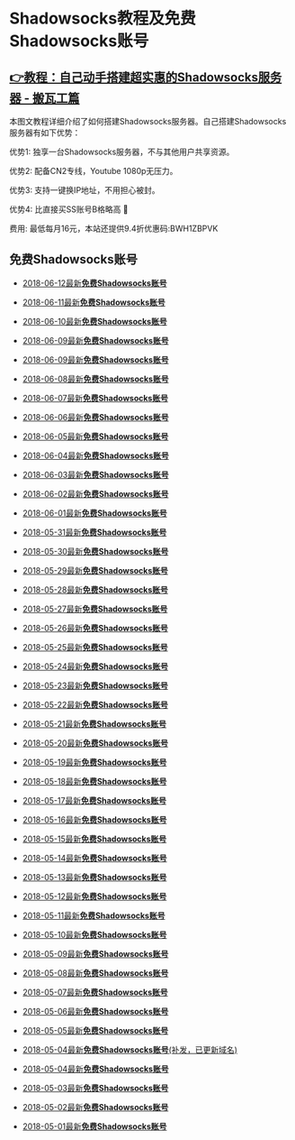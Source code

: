 # Shadowsocks教程及**免费Shadowsocks账号**

## [👉教程：自己动手搭建超实惠的Shadowsocks服务器 - 搬瓦工篇](https://github.com/Biulink/ShadowsocksTutorials/blob/master/%E6%95%99%E6%82%A8%E8%87%AA%E5%B7%B1%E5%8A%A8%E6%89%8B%E6%90%AD%E5%BB%BA%E8%B6%85%E5%AE%9E%E6%83%A0%E7%9A%84Shadowsocks%E6%9C%8D%E5%8A%A1%E5%99%A8%20-%20%E6%90%AC%E7%93%A6%E5%B7%A5%E7%AF%87.md)
 
  本图文教程详细介绍了如何搭建Shadowsocks服务器。自己搭建Shadowsocks服务器有如下优势：

  优势1: 独享一台Shadowsocks服务器，不与其他用户共享资源。

  优势2: 配备CN2专线，Youtube 1080p无压力。

  优势3: 支持一键换IP地址，不用担心被封。

  优势4: 比直接买SS账号B格略高 🙂

  费用: 最低每月16元，本站还提供9.4折优惠码:BWH1ZBPVK  

## 免费Shadowsocks账号
- [2018-06-12最新**免费Shadowsocks账号**](https://github.com/Biulink/ShadowsocksTutorials/blob/master/publish/2018-06-12%E6%9C%80%E6%96%B0%E5%85%8D%E8%B4%B9Shadowsocks%E8%B4%A6%E5%8F%B7.md)

- [2018-06-11最新**免费Shadowsocks账号**](https://github.com/Biulink/ShadowsocksTutorials/blob/master/publish/2018-06-11%E6%9C%80%E6%96%B0%E5%85%8D%E8%B4%B9Shadowsocks%E8%B4%A6%E5%8F%B7.md)

- [2018-06-10最新**免费Shadowsocks账号**](https://github.com/Biulink/ShadowsocksTutorials/blob/master/publish/2018-06-10%E6%9C%80%E6%96%B0%E5%85%8D%E8%B4%B9Shadowsocks%E8%B4%A6%E5%8F%B7.md)

- [2018-06-09最新**免费Shadowsocks账号**](https://github.com/Biulink/ShadowsocksTutorials/blob/master/publish/2018-06-09%E6%9C%80%E6%96%B0%E5%85%8D%E8%B4%B9Shadowsocks%E8%B4%A6%E5%8F%B7.md)

- [2018-06-09最新**免费Shadowsocks账号**](https://github.com/Biulink/ShadowsocksTutorials/blob/master/publish/2018-06-09%E6%9C%80%E6%96%B0%E5%85%8D%E8%B4%B9Shadowsocks%E8%B4%A6%E5%8F%B7.md)

- [2018-06-08最新**免费Shadowsocks账号**](https://github.com/Biulink/ShadowsocksTutorials/blob/master/publish/2018-06-08%E6%9C%80%E6%96%B0%E5%85%8D%E8%B4%B9Shadowsocks%E8%B4%A6%E5%8F%B7.md)

- [2018-06-07最新**免费Shadowsocks账号**](https://github.com/Biulink/ShadowsocksTutorials/blob/master/publish/2018-06-07%E6%9C%80%E6%96%B0%E5%85%8D%E8%B4%B9Shadowsocks%E8%B4%A6%E5%8F%B7.md)

- [2018-06-06最新**免费Shadowsocks账号**](https://github.com/Biulink/ShadowsocksTutorials/blob/master/publish/2018-06-06%E6%9C%80%E6%96%B0%E5%85%8D%E8%B4%B9Shadowsocks%E8%B4%A6%E5%8F%B7.md)

- [2018-06-05最新**免费Shadowsocks账号**](https://github.com/Biulink/ShadowsocksTutorials/blob/master/publish/2018-06-05%E6%9C%80%E6%96%B0%E5%85%8D%E8%B4%B9Shadowsocks%E8%B4%A6%E5%8F%B7.md)

- [2018-06-04最新**免费Shadowsocks账号**](https://github.com/Biulink/ShadowsocksTutorials/blob/master/publish/2018-06-04%E6%9C%80%E6%96%B0%E5%85%8D%E8%B4%B9Shadowsocks%E8%B4%A6%E5%8F%B7.md)

- [2018-06-03最新**免费Shadowsocks账号**](https://github.com/Biulink/ShadowsocksTutorials/blob/master/publish/2018-06-03%E6%9C%80%E6%96%B0%E5%85%8D%E8%B4%B9Shadowsocks%E8%B4%A6%E5%8F%B7.md)

- [2018-06-02最新**免费Shadowsocks账号**](https://github.com/Biulink/ShadowsocksTutorials/blob/master/publish/2018-06-02%E6%9C%80%E6%96%B0%E5%85%8D%E8%B4%B9Shadowsocks%E8%B4%A6%E5%8F%B7.md)

- [2018-06-01最新**免费Shadowsocks账号**](https://github.com/Biulink/ShadowsocksTutorials/blob/master/publish/2018-06-01%E6%9C%80%E6%96%B0%E5%85%8D%E8%B4%B9Shadowsocks%E8%B4%A6%E5%8F%B7.md)

- [2018-05-31最新**免费Shadowsocks账号**](https://github.com/Biulink/ShadowsocksTutorials/blob/master/publish/2018-05-31%E6%9C%80%E6%96%B0%E5%85%8D%E8%B4%B9Shadowsocks%E8%B4%A6%E5%8F%B7.md)

- [2018-05-30最新**免费Shadowsocks账号**](https://github.com/Biulink/ShadowsocksTutorials/blob/master/publish/2018-05-30%E6%9C%80%E6%96%B0%E5%85%8D%E8%B4%B9Shadowsocks%E8%B4%A6%E5%8F%B7.md)

- [2018-05-29最新**免费Shadowsocks账号**](https://github.com/Biulink/ShadowsocksTutorials/blob/master/publish/2018-05-29%E6%9C%80%E6%96%B0%E5%85%8D%E8%B4%B9Shadowsocks%E8%B4%A6%E5%8F%B7.md)

- [2018-05-28最新**免费Shadowsocks账号**](https://github.com/Biulink/ShadowsocksTutorials/blob/master/publish/2018-05-28%E6%9C%80%E6%96%B0%E5%85%8D%E8%B4%B9Shadowsocks%E8%B4%A6%E5%8F%B7.md)

- [2018-05-27最新**免费Shadowsocks账号**](https://github.com/Biulink/ShadowsocksTutorials/blob/master/publish/2018-05-27%E6%9C%80%E6%96%B0%E5%85%8D%E8%B4%B9Shadowsocks%E8%B4%A6%E5%8F%B7.md)

- [2018-05-26最新**免费Shadowsocks账号**](https://github.com/Biulink/ShadowsocksTutorials/blob/master/publish/2018-05-26%E6%9C%80%E6%96%B0%E5%85%8D%E8%B4%B9Shadowsocks%E8%B4%A6%E5%8F%B7.md)

- [2018-05-25最新**免费Shadowsocks账号**](https://github.com/Biulink/ShadowsocksTutorials/blob/master/publish/2018-05-25%E6%9C%80%E6%96%B0%E5%85%8D%E8%B4%B9Shadowsocks%E8%B4%A6%E5%8F%B7.md)

- [2018-05-24最新**免费Shadowsocks账号**](https://github.com/Biulink/ShadowsocksTutorials/blob/master/publish/2018-05-24%E6%9C%80%E6%96%B0%E5%85%8D%E8%B4%B9Shadowsocks%E8%B4%A6%E5%8F%B7.md)

- [2018-05-23最新**免费Shadowsocks账号**](https://github.com/Biulink/ShadowsocksTutorials/blob/master/publish/2018-05-23%E6%9C%80%E6%96%B0%E5%85%8D%E8%B4%B9Shadowsocks%E8%B4%A6%E5%8F%B7.md)

- [2018-05-22最新**免费Shadowsocks账号**](https://github.com/Biulink/ShadowsocksTutorials/blob/master/publish/2018-05-22%E6%9C%80%E6%96%B0%E5%85%8D%E8%B4%B9Shadowsocks%E8%B4%A6%E5%8F%B7.md)

- [2018-05-21最新**免费Shadowsocks账号**](https://github.com/Biulink/ShadowsocksTutorials/blob/master/publish/2018-05-21%E6%9C%80%E6%96%B0%E5%85%8D%E8%B4%B9Shadowsocks%E8%B4%A6%E5%8F%B7.md)

- [2018-05-20最新**免费Shadowsocks账号**](https://github.com/Biulink/ShadowsocksTutorials/blob/master/publish/2018-05-20%E6%9C%80%E6%96%B0%E5%85%8D%E8%B4%B9Shadowsocks%E8%B4%A6%E5%8F%B7.md)

- [2018-05-19最新**免费Shadowsocks账号**](https://github.com/Biulink/ShadowsocksTutorials/blob/master/publish/2018-05-19%E6%9C%80%E6%96%B0%E5%85%8D%E8%B4%B9Shadowsocks%E8%B4%A6%E5%8F%B7.md)

- [2018-05-18最新**免费Shadowsocks账号**](https://github.com/Biulink/ShadowsocksTutorials/blob/master/publish/2018-05-18%E6%9C%80%E6%96%B0%E5%85%8D%E8%B4%B9Shadowsocks%E8%B4%A6%E5%8F%B7.md)

- [2018-05-17最新**免费Shadowsocks账号**](https://github.com/Biulink/ShadowsocksTutorials/blob/master/publish/2018-05-17%E6%9C%80%E6%96%B0%E5%85%8D%E8%B4%B9Shadowsocks%E8%B4%A6%E5%8F%B7.md)

- [2018-05-16最新**免费Shadowsocks账号**](https://github.com/Biulink/ShadowsocksTutorials/blob/master/publish/2018-05-16%E6%9C%80%E6%96%B0%E5%85%8D%E8%B4%B9Shadowsocks%E8%B4%A6%E5%8F%B7.md)

- [2018-05-15最新**免费Shadowsocks账号**](https://github.com/Biulink/ShadowsocksTutorials/blob/master/publish/2018-05-15%E6%9C%80%E6%96%B0%E5%85%8D%E8%B4%B9Shadowsocks%E8%B4%A6%E5%8F%B7.md)

- [2018-05-14最新**免费Shadowsocks账号**](https://github.com/Biulink/ShadowsocksTutorials/blob/master/publish/2018-05-14%E6%9C%80%E6%96%B0%E5%85%8D%E8%B4%B9Shadowsocks%E8%B4%A6%E5%8F%B7.md)

- [2018-05-13最新**免费Shadowsocks账号**](https://github.com/Biulink/ShadowsocksTutorials/blob/master/publish/2018-05-13%E6%9C%80%E6%96%B0%E5%85%8D%E8%B4%B9Shadowsocks%E8%B4%A6%E5%8F%B7.md)

- [2018-05-12最新**免费Shadowsocks账号**](https://github.com/Biulink/ShadowsocksTutorials/blob/master/publish/2018-05-12%E6%9C%80%E6%96%B0%E5%85%8D%E8%B4%B9Shadowsocks%E8%B4%A6%E5%8F%B7.md)

- [2018-05-11最新**免费Shadowsocks账号**](https://github.com/Biulink/ShadowsocksTutorials/blob/master/publish/2018-05-11%E6%9C%80%E6%96%B0%E5%85%8D%E8%B4%B9Shadowsocks%E8%B4%A6%E5%8F%B7.md)

- [2018-05-10最新**免费Shadowsocks账号**](https://github.com/Biulink/ShadowsocksTutorials/blob/master/publish/2018-05-10%E6%9C%80%E6%96%B0%E5%85%8D%E8%B4%B9Shadowsocks%E8%B4%A6%E5%8F%B7.md)

- [2018-05-09最新**免费Shadowsocks账号**](https://github.com/Biulink/ShadowsocksTutorials/blob/master/publish/2018-05-09%E6%9C%80%E6%96%B0%E5%85%8D%E8%B4%B9Shadowsocks%E8%B4%A6%E5%8F%B7.md)

- [2018-05-08最新**免费Shadowsocks账号**](https://github.com/Biulink/ShadowsocksTutorials/blob/master/publish/2018-05-08%E6%9C%80%E6%96%B0%E5%85%8D%E8%B4%B9Shadowsocks%E8%B4%A6%E5%8F%B7.md)

- [2018-05-07最新**免费Shadowsocks账号**](https://github.com/Biulink/ShadowsocksTutorials/blob/master/publish/2018-05-07%E6%9C%80%E6%96%B0%E5%85%8D%E8%B4%B9Shadowsocks%E8%B4%A6%E5%8F%B7.md)

- [2018-05-06最新**免费Shadowsocks账号**](https://github.com/Biulink/ShadowsocksTutorials/blob/master/publish/2018-05-06%E6%9C%80%E6%96%B0%E5%85%8D%E8%B4%B9Shadowsocks%E8%B4%A6%E5%8F%B7.md)

- [2018-05-05最新**免费Shadowsocks账号**](https://github.com/Biulink/ShadowsocksTutorials/blob/master/publish/2018-05-05%E6%9C%80%E6%96%B0%E5%85%8D%E8%B4%B9Shadowsocks%E8%B4%A6%E5%8F%B7.md)

- [2018-05-04最新**免费Shadowsocks账号**(补发，已更新域名)](https://github.com/Biulink/ShadowsocksTutorials/blob/master/publish/2018-05-04%E6%9C%80%E6%96%B0%E5%85%8D%E8%B4%B9Shadowsocks%E8%B4%A6%E5%8F%B7.md)

- [2018-05-04最新**免费Shadowsocks账号**](https://github.com/Biulink/ShadowsocksTutorials/blob/master/publish/2018-05-04%E6%9C%80%E6%96%B0%E5%85%8D%E8%B4%B9Shadowsocks%E8%B4%A6%E5%8F%B7.md)

- [2018-05-03最新**免费Shadowsocks账号**](https://github.com/Biulink/ShadowsocksTutorials/blob/master/publish/2018-05-03%E6%9C%80%E6%96%B0%E5%85%8D%E8%B4%B9Shadowsocks%E8%B4%A6%E5%8F%B7.md)

- [2018-05-02最新**免费Shadowsocks账号**](https://github.com/Biulink/ShadowsocksTutorials/blob/master/publish/2018-05-02%E6%9C%80%E6%96%B0%E5%85%8D%E8%B4%B9Shadowsocks%E8%B4%A6%E5%8F%B7.md)

- [2018-05-01最新**免费Shadowsocks账号**](https://github.com/Biulink/ShadowsocksTutorials/blob/master/publish/2018-05-01%E6%9C%80%E6%96%B0%E5%85%8D%E8%B4%B9Shadowsocks%E8%B4%A6%E5%8F%B7.md)
